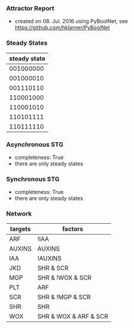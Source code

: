 

### Attractor Report
 * created on 08. Jul. 2016 using PyBoolNet, see https://github.com/hklarner/PyBoolNet

### Steady States
| steady state |
| ------------ | 
| 001000000    |
| 001000010    |
| 001110110    |
| 110001000    |
| 110001010    |
| 110101111    |
| 110111110    |

### Asynchronous STG
 * completeness: True
 * there are only steady states

### Synchronous STG
 * completeness: True
 * there are only steady states

### Network
| targets | factors                                        |
| ------- | ---------------------------------------------- |
| ARF     | !IAA                                           |
| AUXINS  | AUXINS                                         |
| IAA     | !AUXINS                                        |
| JKD     | SHR & SCR                                      |
| MGP     | SHR & !WOX & SCR                               |
| PLT     | ARF                                            |
| SCR     | SHR & !MGP & SCR | JKD & SHR & SCR             |
| SHR     | SHR                                            |
| WOX     | SHR & WOX & ARF & SCR | SHR & !MGP & ARF & SCR |

